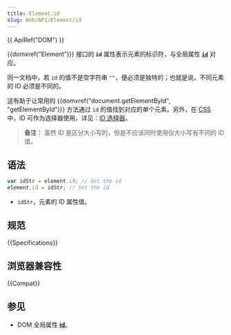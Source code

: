```yaml
---
title: Element.id
slug: Web/API/Element/id
---
```


{{ ApiRef("DOM") }}

{{domxref("Element")}} 接口的 **`id`** 属性表示元素的标识符，与全局属性 [**`id`**](/zh-CN/docs/Web/HTML/Global_attributes/id) 对应。

同一文档中，若 `id` 的值不是空字符串 `""`，便必须是独特的；也就是说，不同元素的 ID 必须是不同的。

这有助于让常用的 {{domxref("document.getElementById", "getElementById")}} 方法通过 `id` 的值找到对应的单个元素。另外，在 [CSS](/zh-CN/docs/Web/CSS) 中，ID 可作为选择器使用，详见：[ID 选择器](/zh-CN/docs/Web/CSS/ID_selectors)。

> **备注：** 虽然 ID 是区分大小写的，但是不应该同时使用仅大小写有不同的 ID 值。

## 语法

```js
var idStr = element.id; // Get the id
element.id = idStr; // Set the id
```

- `idStr`，元素的 ID 属性值。

## 规范

{{Specifications}}

## 浏览器兼容性

{{Compat}}

## 参见

- DOM 全局属性 [**id**](/zh-CN/docs/Web/HTML/Global_attributes/id)。
